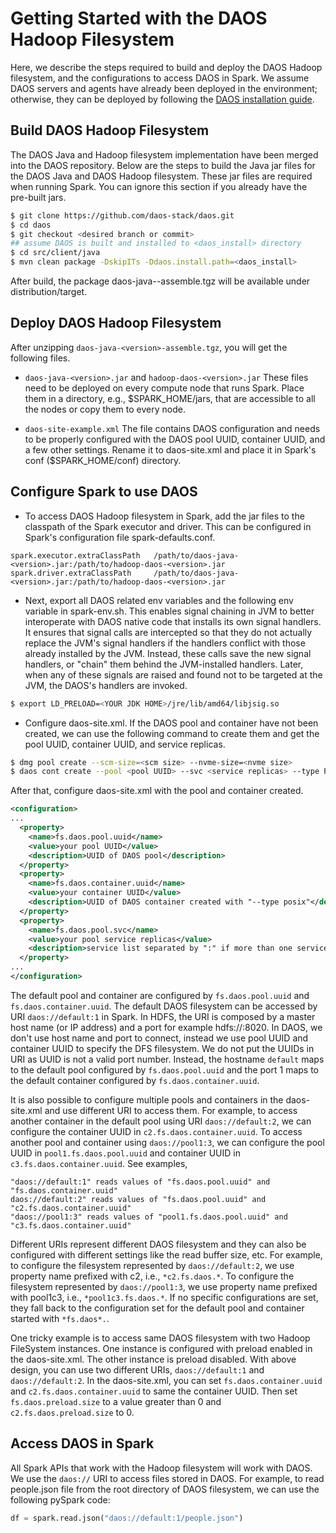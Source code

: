 # Getting Started with the DAOS Hadoop Filesystem

Here, we describe the steps required to build and deploy the DAOS Hadoop
filesystem, and the configurations to access DAOS in Spark. We assume DAOS
servers and agents have already been deployed in the environment; otherwise,
they can be deployed by following the
[DAOS installation guide](https://daos-stack.github.io/admin/installation/).

## Build DAOS Hadoop Filesystem

The DAOS Java and Hadoop filesystem implementation have been merged into
the DAOS repository. Below are the steps to build the Java jar files for the
DAOS Java and DAOS Hadoop filesystem. These jar files are required when
running Spark. You can ignore this section if you already have the pre-built
jars.

```bash
$ git clone https://github.com/daos-stack/daos.git
$ cd daos
$ git checkout <desired branch or commit>
## assume DAOS is built and installed to <daos_install> directory
$ cd src/client/java
$ mvn clean package -DskipITs -Ddaos.install.path=<daos_install>
```

After build, the package daos-java-<version>-assemble.tgz will be available
under distribution/target.

## Deploy DAOS Hadoop Filesystem

After unzipping `daos-java-<version>-assemble.tgz`, you will get the
following files.

* `daos-java-<version>.jar` and `hadoop-daos-<version>.jar`
These files need to be deployed on every compute node that runs Spark.
Place them in a directory, e.g., $SPARK_HOME/jars, that are accessible to all
the nodes or copy them to every node.

* `daos-site-example.xml`
The file contains DAOS configuration and needs to be properly configured with
the DAOS pool UUID, container UUID, and a few other settings. Rename it to
daos-site.xml and place it in Spark's conf ($SPARK_HOME/conf) directory.

## Configure Spark to use DAOS

* To access DAOS Hadoop filesystem in Spark, add the jar files to the classpath
of the Spark executor and driver. This can be configured in Spark's
configuration file spark-defaults.conf.

```
spark.executor.extraClassPath   /path/to/daos-java-<version>.jar:/path/to/hadoop-daos-<version>.jar
spark.driver.extraClassPath     /path/to/daos-java-<version>.jar:/path/to/hadoop-daos-<version>.jar
```

* Next, export all DAOS related env variables and the following env variable in
spark-env.sh. This enables signal chaining in JVM to better interoperate with
DAOS native code that installs its own signal handlers. It ensures that signal
calls are intercepted so that they do not actually replace the JVM's signal
handlers if the handlers conflict with those already installed by the JVM.
Instead, these calls save the new signal handlers, or "chain" them behind the
JVM-installed handlers. Later, when any of these signals are raised and found
not to be targeted at the JVM, the DAOS's handlers are invoked.

```bash
$ export LD_PRELOAD=<YOUR JDK HOME>/jre/lib/amd64/libjsig.so
```

* Configure daos-site.xml. If the DAOS pool and container have not been created,
we can use the following command to create them and get the pool UUID, container
UUID, and service replicas.

```bash
$ dmg pool create --scm-size=<scm size> --nvme-size=<nvme size>
$ daos cont create --pool <pool UUID> --svc <service replicas> --type POSIX
```

After that, configure daos-site.xml with the pool and container created.

```xml
<configuration>
...
  <property>
    <name>fs.daos.pool.uuid</name>
    <value>your pool UUID</value>
    <description>UUID of DAOS pool</description>
  </property>
  <property>
    <name>fs.daos.container.uuid</name>
    <value>your container UUID</value>
    <description>UUID of DAOS container created with "--type posix"</description>
  </property>
  <property>
    <name>fs.daos.pool.svc</name>
    <value>your pool service replicas</value>
    <description>service list separated by ":" if more than one service</description>
  </property>
...
</configuration>
```

The default pool and container are configured by `fs.daos.pool.uuid` and
`fs.daos.container.uuid`. The default DAOS filesystem can be accessed by URI
`daos://default:1` in Spark. In HDFS, the URI is composed by a master host name
(or IP address) and a port for example hdfs://<HostName>:8020. In DAOS, we
don't use host name and port to connect, instead we use pool UUID and container
UUID to specify the DFS filesystem. We do not put the UUIDs in URI as UUID is
not a valid port number. Instead, the hostname `default` maps to the default
pool configured by `fs.daos.pool.uuid` and the port 1 maps to the default
container configured by `fs.daos.container.uuid`.

It is also possible to configure multiple pools and containers in the
daos-site.xml and use different URI to access them. For example, to access
another container in the default pool using URI `daos://default:2`, we can
configure the container UUID in `c2.fs.daos.container.uuid`. To access another
pool and container using `daos://pool1:3`, we can configure the pool UUID in
`pool1.fs.daos.pool.uuid` and container UUID in `c3.fs.daos.container.uuid`.
See examples,

```
"daos://default:1" reads values of "fs.daos.pool.uuid" and "fs.daos.container.uuid"
daos://default:2" reads values of "fs.daos.pool.uuid" and "c2.fs.daos.container.uuid"
"daos://pool1:3" reads values of "pool1.fs.daos.pool.uuid" and "c3.fs.daos.container.uuid"
```

Different URIs represent different DAOS filesystem and they can also be
configured with different settings like the read buffer size, etc. For example,
to configure the filesystem represented by `daos://default:2`, we use property
name prefixed with c2, i.e., `*c2.fs.daos.*`. To configure the filesystem
represented by `daos://pool1:3`, we use property name prefixed with pool1c3,
i.e., `*pool1c3.fs.daos.*`. If no specific configurations are set, they fall
back to the configuration set for the default pool and container started with
`*fs.daos*.`.

One tricky example is to access same DAOS filesystem with two Hadoop FileSystem
instances. One instance is configured with preload enabled in the daos-site.xml.
The other instance is preload disabled. With above design, you can use two
different URIs, `daos://default:1` and `daos://default:2`. In the daos-site.xml,
you can set `fs.daos.container.uuid` and `c2.fs.daos.container.uuid` to same the
container UUID. Then set `fs.daos.preload.size` to a value greater than 0 and
`c2.fs.daos.preload.size` to 0.

## Access DAOS in Spark

All Spark APIs that work with the Hadoop filesystem will work with DAOS. We use
the `daos://` URI to access files stored in DAOS. For example, to read
people.json file from the root directory of DAOS filesystem, we can use the
following pySpark code:

```python
df = spark.read.json("daos://default:1/people.json")
```

